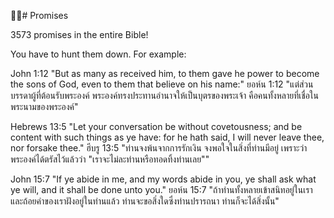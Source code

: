 # Promises

3573 promises in the entire Bible!

You have to hunt them down. For example:

John 1:12 "But as many as received him, to them gave he power to become the sons of God, even to them that believe on his name:"
ยอห์น 1:12 "แต่ส่วนบรรดาผู้ที่ต้อนรับพระองค์ พระองค์ทรงประทานอำนาจให้เป็นบุตรของพระเจ้า คือคนทั้งหลายที่เชื่อในพระนามของพระองค์"

Hebrews 13:5 "Let your conversation be without covetousness; and be content with such things as ye have: for he hath said, I will never leave thee, nor forsake thee."
ฮีบรู 13:5 "ท่านจงพ้นจากการรักเงิน จงพอใจในสิ่งที่ท่านมีอยู่ เพราะว่าพระองค์ได้ตรัสไว้แล้วว่า "เราจะไม่ละท่านหรือทอดทิ้งท่านเลย""

John 15:7 "If ye abide in me, and my words abide in you, ye shall ask what ye will, and it shall be done unto you."
ยอห์น 15:7 "ถ้าท่านทั้งหลายเข้าสนิทอยู่ในเรา และถ้อยคำของเราฝังอยู่ในท่านแล้ว ท่านจะขอสิ่งใดซึ่งท่านปรารถนา ท่านก็จะได้สิ่งนั้น"